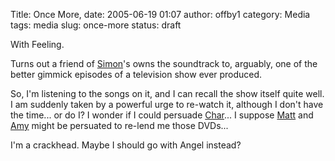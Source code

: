 Title: Once More,
date: 2005-06-19 01:07
author: offby1
category: Media
tags: media
slug: once-more
status: draft

With Feeling.

Turns out a friend of [Simon](http://vernondalhart.livejournal.com)'s owns the soundtrack to, arguably, one of the better gimmick episodes of a television show ever produced.

So, I'm listening to the songs on it, and I can recall the show itself quite well. I am suddenly taken by a powerful urge to re-watch it, although I don't have the time\... or do I? I wonder if I could persuade [Char](<http://xraystar.livejournal.com>)\... I suppose [Matt](<http://www.offlineblog.com/mildillson/>) and [Amy](<http://lashingtail.blogspot.com/>) might be persuated to re-lend me those DVDs\...

I'm a crackhead. Maybe I should go with Angel instead?
